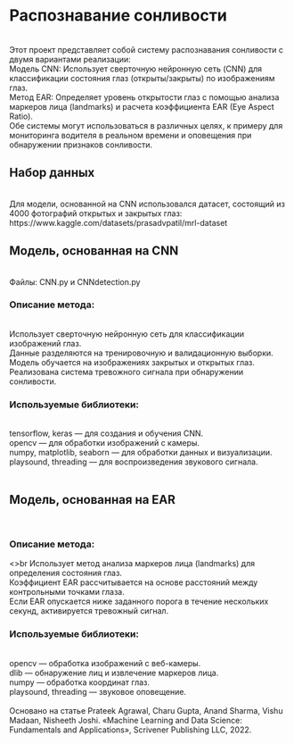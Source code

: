 <h1>Распознавание сонливости</h1><br>
Этот проект представляет собой систему распознавания сонливости с двумя вариантами реализации:<br>
Модель CNN: Использует сверточную нейронную сеть (CNN) для классификации состояния глаз (открыты/закрыты) по изображениям глаз.<br>
Метод EAR: Определяет уровень открытости глаз с помощью анализа маркеров лица (landmarks) и расчета коэффициента EAR (Eye Aspect Ratio).<br>
Обе системы могут использоваться в различных целях, к примеру для мониторинга водителя в реальном времени и оповещения при обнаружении признаков сонливости.<br>
<h2>Набор данных</h2><br>
Для модели, основанной на CNN использовался датасет, состоящий из 4000 фотографий открытых и закрытых глаз:<br>
https://www.kaggle.com/datasets/prasadvpatil/mrl-dataset<br>
<h2>Модель, основанная на CNN</h2><br>
Файлы: CNN.py и CNNdetection.py<br>
<h3>Описание метода:</h3><br>
Использует сверточную нейронную сеть для классификации изображений глаз.<br>
Данные разделяются на тренировочную и валидационную выборки.<br>
Модель обучается на изображениях закрытых и открытых глаз.<br>
Реализована система тревожного сигнала при обнаружении сонливости.<br>
<h3>Используемые библиотеки:</h3><br>
tensorflow, keras — для создания и обучения CNN.<br>
opencv — для обработки изображений с камеры.<br>
numpy, matplotlib, seaborn — для обработки данных и визуализации.<br>
playsound, threading — для воспроизведения звукового сигнала.<br>
<br>
<h2>Модель, основанная на EAR</h2><br>
<h3>Описание метода:</h3><>br
Использует метод анализа маркеров лица (landmarks) для определения состояния глаз.<br>
Коэффициент EAR рассчитывается на основе расстояний между контрольными точками глаза.<br>
Если EAR опускается ниже заданного порога в течение нескольких секунд, активируется тревожный сигнал.<br>
<h3>Используемые библиотеки:</h3><br>
opencv — обработка изображений с веб-камеры.<br>
dlib — обнаружение лиц и извлечение маркеров лица.<br>
numpy — обработка координат глаз.<br>
playsound, threading — звуковое оповещение.<br>
<br>
Основано на статье Prateek Agrawal, Charu Gupta, Anand Sharma, Vishu Madaan, Nisheeth Joshi.
«Machine Learning and Data Science: Fundamentals and Applications», Scrivener Publishing
LLC, 2022.
